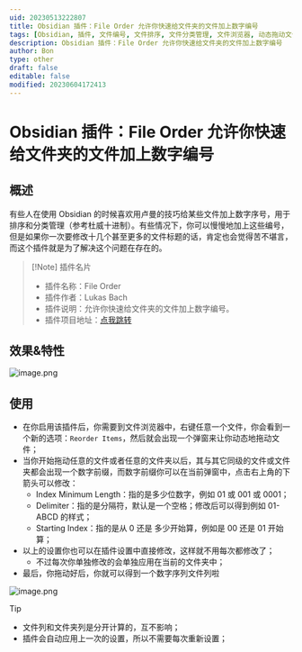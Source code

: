 ```yaml
---
uid: 20230513222807
title: Obsidian 插件：File Order 允许你快速给文件夹的文件加上数字编号
tags: [Obsidian, 插件, 文件编号, 文件排序, 文件分类管理, 文件浏览器, 动态拖动文件]
description: Obsidian 插件：File Order 允许你快速给文件夹的文件加上数字编号
author: Bon
type: other
draft: false
editable: false
modified: 20230604172413
---
```


# Obsidian 插件：File Order 允许你快速给文件夹的文件加上数字编号

## 概述

有些人在使用 Obsidian 的时候喜欢用卢曼的技巧给某些文件加上数字序号，用于排序和分类管理（参考杜威十进制）。有些情况下，你可以慢慢地加上这些编号，但是如果你一次要修改十几个甚至更多的文件标题的话，肯定也会觉得苦不堪言，而这个插件就是为了解决这个问题在存在的。

> [!Note] 插件名片
> - 插件名称：File Order
> - 插件作者：Lukas Bach
> - 插件说明：允许你快速给文件夹的文件加上数字编号。
> - 插件项目地址：[点我跳转](https://github.com/lukasbach/obsidian-file-order)

## 效果&特性

![image.png](https://cdn.pkmer.cn/images/20230514131555.png!pkmer)

## 使用

- 在你启用该插件后，你需要到文件浏览器中，右键任意一个文件，你会看到一个新的选项：`Reorder Items`，然后就会出现一个弹窗来让你动态地拖动文件；
- 当你开始拖动任意的文件或者任意的文件夹以后，其与其它同级的文件或文件夹都会出现一个数字前缀，而数字前缀你可以在当前弹窗中，点击右上角的下箭头可以修改：
	- Index Minimum Length：指的是多少位数字，例如 01 或 001 或 0001；
	- Delimiter：指的是分隔符，默认是一个空格；修改后可以得到例如 01-ABCD 的样式；
	- Starting Index：指的是从 0 还是 多少开始算，例如是 00 还是 01 开始算；
- 以上的设置你也可以在插件设置中直接修改，这样就不用每次都修改了；
	- 不过每次你单独修改的会单独应用在当前的文件夹中；
- 最后，你拖动好后，你就可以得到一个数字序列文件列啦

![image.png](https://cdn.pkmer.cn/images/20230514131519.png!pkmer)

> [!tip]
> - 文件列和文件夹列是分开计算的，互不影响；
> - 插件会自动应用上一次的设置，所以不需要每次重新设置；